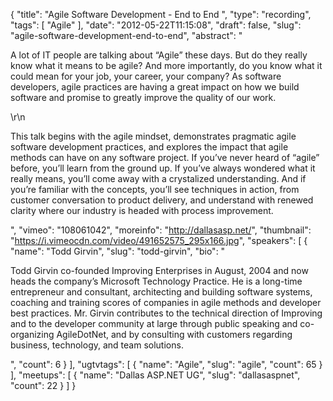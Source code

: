{
  "title": "Agile Software Development - End to End ",
  "type": "recording",
  "tags": [
    "Agile"
  ],
  "date": "2012-05-22T11:15:08",
  "draft": false,
  "slug": "agile-software-development-end-to-end",
  "abstract": "<p>A lot of IT people are talking about “Agile” these days.  But do they really know what it means to be agile?  And more importantly, do you know what it could mean for your job, your career, your company?  As software developers, agile practices are having a great impact on how we build software and promise to greatly improve the quality of our work. </p>\r\n<p>This talk begins with the agile mindset, demonstrates pragmatic agile software development practices, and explores the impact that agile methods can have on any software project.  If you’ve never heard of “agile” before, you’ll learn from the ground up.  If you’ve always wondered what it really means, you’ll come away with a crystalized understanding.  And if you’re familiar with the concepts, you’ll see techniques in action, from customer conversation to product delivery, and understand with renewed clarity where our industry is headed with process improvement. </p>",
  "vimeo": "108061042",
  "moreinfo": "http://dallasasp.net/",
  "thumbnail": "https://i.vimeocdn.com/video/491652575_295x166.jpg",
  "speakers": [
    {
      "name": "Todd Girvin",
      "slug": "todd-girvin",
      "bio": "<p>Todd Girvin co-founded Improving Enterprises in August, 2004 and now heads the company’s Microsoft Technology Practice. He is a long-time entrepreneur and consultant, architecting and building software systems, coaching and training scores of companies in agile methods and developer best practices. Mr. Girvin contributes to the technical direction of Improving and to the developer community at large through public speaking and co-organizing AgileDotNet, and by consulting with customers regarding business, technology, and team solutions.</p>",
      "count": 6
    }
  ],
  "ugtvtags": [
    {
      "name": "Agile",
      "slug": "agile",
      "count": 65
    }
  ],
  "meetups": [
    {
      "name": "Dallas ASP.NET UG",
      "slug": "dallasaspnet",
      "count": 22
    }
  ]
}